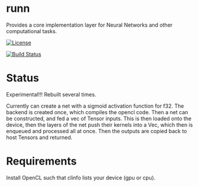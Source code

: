 # runn
Provides a core implementation layer for Neural Networks and other computational tasks. 

[![License](https://img.shields.io/badge/license-MIT-blue.svg)](https://github.com/charles-r-earp/runn/LICENSE)

[![Build Status](https://travis-ci.com/charles-r-earp/runn.svg?branch=master)](https://travis-ci.com/charles-r-earp/runn)

# Status
Experimental!!! Rebuilt several times.

Currently can create a net with a sigmoid activation function for f32. The backend is created once, which compiles the opencl code. Then a net can be constructed, and fed a vec of Tensor inputs. This is then loaded onto the device, then the layers of the net push their kernels into a Vec, which then is enqueued and processed all at once. Then the outputs are copied back to host Tensors and returned. 

# Requirements 
Install OpenCL such that clinfo lists your device (gpu or cpu).





